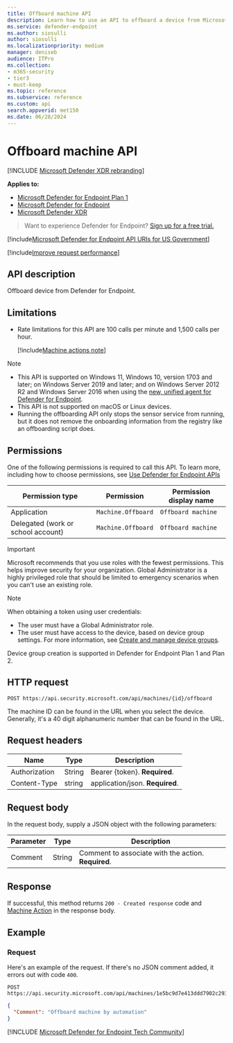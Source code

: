 ```yaml
---
title: Offboard machine API
description: Learn how to use an API to offboard a device from Microsoft Defender for Endpoint.
ms.service: defender-endpoint
ms.author: siosulli
author: siosulli
ms.localizationpriority: medium
manager: deniseb
audience: ITPro
ms.collection: 
- m365-security
- tier3
- must-keep
ms.topic: reference
ms.subservice: reference
ms.custom: api
search.appverid: met150
ms.date: 06/28/2024
---
```


# Offboard machine API

[!INCLUDE [Microsoft Defender XDR rebranding](../../includes/microsoft-defender.md)]

**Applies to:**
- [Microsoft Defender for Endpoint Plan 1](../microsoft-defender-endpoint.md)
- [Microsoft Defender for Endpoint](../microsoft-defender-endpoint.md)
- [Microsoft Defender XDR](/defender-xdr)

> Want to experience Defender for Endpoint? [Sign up for a free trial.](https://signup.microsoft.com/create-account/signup?products=7f379fee-c4f9-4278-b0a1-e4c8c2fcdf7e&ru=https://aka.ms/MDEp2OpenTrial?ocid=docs-wdatp-exposedapis-abovefoldlink)

[!include[Microsoft Defender for Endpoint API URIs for US Government](../../includes/microsoft-defender-api-usgov.md)]

[!include[Improve request performance](../../includes/improve-request-performance.md)]

## API description

Offboard device from Defender for Endpoint.

## Limitations

- Rate limitations for this API are 100 calls per minute and 1,500 calls per hour.

  [!include[Machine actions note](../../includes/machineactionsnote.md)]

> [!NOTE]
> - This API is supported on Windows 11, Windows 10, version 1703 and later; on Windows Server 2019 and later; and on Windows Server 2012 R2 and Windows Server 2016 when using the [new, unified agent for Defender for Endpoint](../update-agent-mma-windows.md#upgrade-to-the-new-unified-agent-for-defender-for-endpoint).
> - This API is not supported on macOS or Linux devices.
> - Running the offboarding API only stops the sensor service from running, but it does not remove the onboarding information from the registry like an offboarding script does.

## Permissions

One of the following permissions is required to call this API. To learn more, including how to choose permissions, see [Use Defender for Endpoint APIs](apis-intro.md)

|Permission type|Permission|Permission display name|
|---|---|---|
|Application|`Machine.Offboard`|`Offboard machine`|
|Delegated (work or school account)|`Machine.Offboard`|`Offboard machine`|

> [!IMPORTANT]
> Microsoft recommends that you use roles with the fewest permissions. This helps improve security for your organization. Global Administrator is a highly privileged role that should be limited to emergency scenarios when you can't use an existing role.

> [!NOTE]
> When obtaining a token using user credentials:
>
> - The user must have a Global Administrator role.
> - The user must have access to the device, based on device group settings. For more information, see [Create and manage device groups](../machine-groups.md).
>
> Device group creation is supported in Defender for Endpoint Plan 1 and Plan 2.  

## HTTP request

```http
POST https://api.security.microsoft.com/api/machines/{id}/offboard
```

The machine ID can be found in the URL when you select the device. Generally, it's a 40 digit alphanumeric number that can be found in the URL.

## Request headers

Name|Type|Description
---|---|---
Authorization|String|Bearer {token}. **Required**.
Content-Type|string|application/json. **Required**.

## Request body

In the request body, supply a JSON object with the following parameters:

|Parameter|Type|Description|
|---|---|---|
|Comment|String|Comment to associate with the action. **Required**.|

## Response

If successful, this method returns `200 - Created response` code and [Machine Action](machineaction.md) in the response body.

## Example

### Request

Here's an example of the request. If there's no JSON comment added, it errors out with code `400`.

```http
POST https://api.security.microsoft.com/api/machines/1e5bc9d7e413ddd7902c2932e418702b84d0cc07/offboard
```

```json
{
  "Comment": "Offboard machine by automation"
}
```

[!INCLUDE [Microsoft Defender for Endpoint Tech Community](../../includes/defender-mde-techcommunity.md)]
